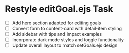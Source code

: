 # Restyle editGoal.ejs Task

- [ ] Add hero section adapted for editing goals
- [ ] Convert form to content-card with detail-item styling
- [ ] Add sidebar with tips and impact examples
- [ ] Incorporate dark mode styles and toggle functionality
- [ ] Update overall layout to match setGoals.ejs design
